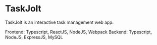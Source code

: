 # TaskJolt
TaskJolt is an interactive task management web app.

Frontend: Typescript, ReactJS, NodeJS, Webpack
Backend: Typescript, NodeJS, ExpressJS, MySQL

